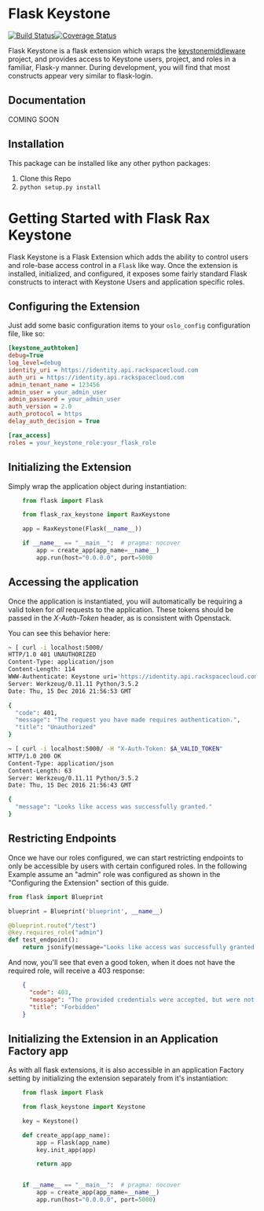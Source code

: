 Flask Keystone
==============

[![Build Status](https://travis-ci.org/Rackspace-DOT/flask_keystone.svg?branch=master)](https://travis-ci.org/Rackspace-DOT/flask_keystone)[![Coverage Status](https://coveralls.io/repos/github/Rackspace-DOT/flask_keystone/badge.svg?branch=master)](https://coveralls.io/github/Rackspace-DOT/flask_keystone?branch=master)

Flask Keystone is a flask extension which wraps the [keystonemiddleware](https://github.com/openstack/keystonemiddleware "KeystoneMiddleware's Github Page") project, and provides access to Keystone
users, project, and roles in a familiar, Flask-y manner. During development, you will find that most constructs appear very similar to flask-login.

Documentation
-------------

COMING SOON

Installation
------------
This package can be installed like any other python packages:
1. Clone this Repo
2. ```python setup.py install```

Getting Started with Flask Rax Keystone
=======================================

Flask Keystone is a Flask Extension which adds the ability to control users and role-base access control in a `Flask` like way. Once the extension is installed, initialized, and configured, it exposes some fairly standard Flask constructs to interact with Keystone Users and application specific roles.

Configuring the Extension
-------------------------

Just add some basic configuration items to your `oslo_config` configuration file, like so:

```ini
[keystone_authtoken]
debug=True
log_level=debug
identity_uri = https://identity.api.rackspacecloud.com
auth_uri = https://identity.api.rackspacecloud.com
admin_tenant_name = 123456
admin_user = your_admin_user
admin_password = your_admin_user
auth_version = 2.0
auth_protocol = https
delay_auth_decision = True

[rax_access]
roles = your_keystone_role:your_flask_role
```

Initializing the Extension
--------------------------

Simply wrap the application object during instantiation:
```python
    from flask import Flask

    from flask_rax_keystone import RaxKeystone

    app = RaxKeystone(Flask(__name__))

    if __name__ == "__main__":  # pragma: nocover
        app = create_app(app_name=__name__)
        app.run(host="0.0.0.0", port=5000
```

Accessing the application
-------------------------

Once the application is instantiated, you will automatically be requiring a valid token for *all* requests to the application. These tokens should be passed in the *X-Auth-Token* header, as is consistent with Openstack.

You can see this behavior here:
```bash
~ [ curl -i localhost:5000/
HTTP/1.0 401 UNAUTHORIZED
Content-Type: application/json
Content-Length: 114
WWW-Authenticate: Keystone uri='https://identity.api.rackspacecloud.com'
Server: Werkzeug/0.11.11 Python/3.5.2
Date: Thu, 15 Dec 2016 21:56:53 GMT

{
  "code": 401,
  "message": "The request you have made requires authentication.",
  "title": "Unauthorized"
}

~ [ curl -i localhost:5000/ -H "X-Auth-Token: $A_VALID_TOKEN"
HTTP/1.0 200 OK
Content-Type: application/json
Content-Length: 63
Server: Werkzeug/0.11.11 Python/3.5.2
Date: Thu, 15 Dec 2016 21:56:43 GMT

{
  "message": "Looks like access was successfully granted."
}
```

Restricting Endpoints
---------------------

Once we have our roles configured, we can start restricting endpoints to only be accessible by users with certain configured roles. In the following Example assume an "admin" role was configured as shown in the "Configuring the Extension" section of this guide.

```python
from flask import Blueprint

blueprint = Blueprint('blueprint', __name__)

@blueprint.route("/test")
@key.requires_role("admin")
def test_endpoint():
    return jsonify(message="Looks like access was successfully granted.")
```

And now, you'll see that even a good token, when it does not have the required role, will receive a 403 response:

```json
    {
      "code": 403,
      "message": "The provided credentials were accepted, but were not sufficient to access this resource.",
      "title": "Forbidden"
    }
```
Initializing the Extension in an Application Factory app
--------------------------------------------------------

As with all flask extensions, it is also accessible in an application Factory setting by initializing the extension separately from it's instantiation:
```python
    from flask import Flask

    from flask_keystone import Keystone

    key = Keystone()

    def create_app(app_name):
        app = Flask(app_name)
        key.init_app(app)

        return app


    if __name__ == "__main__":  # pragma: nocover
        app = create_app(app_name=__name__)
        app.run(host="0.0.0.0", port=5000)
```
